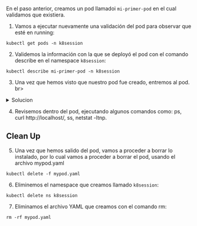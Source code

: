 En el paso anterior, creamos un pod llamadoi `mi-primer-pod` en el cual validamos que existiera.

1. Vamos a ejecutar nuevamente una validación del pod para observar que esté en running:

```{{exec}}
kubectl get pods -n k8session
```

2. Validemos la información con la que se deployó el pod con el comando describe en el namespace `k8session`:

```{{exec}}
kubectl describe mi-primer-pod -n k8session
```

3. Una vez que hemos visto que nuestro pod fue creado, entremos al pod.
br>
<details><summary>Solucion</summary>
<br>
```text
kubectl exec mi-primer-pod -n k8session -- bash
```
</details>

4. Revisemos dentro del pod, ejecutando algunos comandos como: ps, curl http://localhost/, ss, netstat -ltnp.

## Clean Up

5. Una vez que hemos salido del pod, vamos a proceder a borrar lo instalado, por lo cual vamos a proceder a borrar el pod, usando el archivo mypod.yaml

```{{exec}}
kubectl delete -f mypod.yaml
```
6. Eliminemos el namespace que creamos llamado `k8session`:
```{{exec}}
kubectl delete ns k8session
```
7. Eliminamos el archivo YAML que creamos con el comando rm:
```{{exec}}
rm -rf mypod.yaml
```
